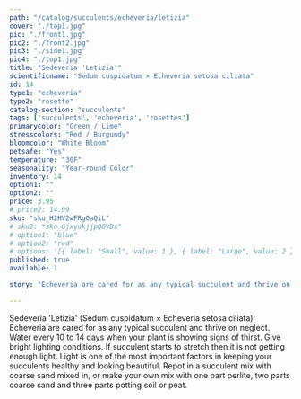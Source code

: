```yaml
---
path: "/catalog/succulents/echeveria/letizia"
cover: "./top1.jpg"
pic: "./front1.jpg"
pic2: "./front2.jpg"
pic3: "./side1.jpg"
pic4: "./top1.jpg"
title: "Sedeveria 'Letizia'"
scientificname: "Sedum cuspidatum × Echeveria setosa ciliata"
id: 14 
type1: "echeveria"
type2: "rosette"
catalog-section: "succulents"
tags: ['succulents', 'echeveria', 'rosettes']
primarycolor: "Green / Lime"
stresscolors: "Red / Burgundy"
bloomcolor: "White Bloom"
petsafe: "Yes"
temperature: "30F"
seasonality: "Year-round Color"
inventory: 14
option1: ""
option2: ""
price: 3.95
# price2: 14.99
sku: "sku_H2HV2wFRgOaQiL"
# sku2: "sku_GjxyukjjpQOVDs"
# option1: "blue"
# option2: "red"
# options: '[{ label: "Small", value: 1 }, { label: "Large", value: 2 }]'
published: true
available: 1

story: "Echeveria are cared for as any typical succulent and thrive on neglect. Water every 10 to 14 days when your plant is showing signs of thirst. Give bright lighting conditions. If succulent starts to stretch then it is not getting enough light. Light is one of the most important factors in keeping your succulents healthy and looking beautiful. Repot in a succulent mix with coarse sand mixed in, or make your own mix with one part perlite, two parts coarse sand and three parts potting soil or peat."

---
```


Sedeveria 'Letizia' (Sedum cuspidatum × Echeveria setosa ciliata): Echeveria are cared for as any typical succulent and thrive on neglect. Water every 10 to 14 days when your plant is showing signs of thirst. Give bright lighting conditions. If succulent starts to stretch then it is not getting enough light. Light is one of the most important factors in keeping your succulents healthy and looking beautiful. Repot in a succulent mix with coarse sand mixed in, or make your own mix with one part perlite, two parts coarse sand and three parts potting soil or peat.